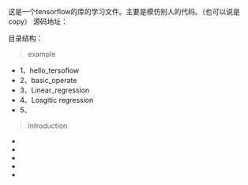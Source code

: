 这是一个tensorflow的库的学习文件。主要是模仿别人的代码。（也可以说是copy）
源码地址：

目录结构：
> example
* 1、hello_tersoflow
* 2、basic_operate
* 3、Linear_regression
* 4、Losgitic regression
* 5、

> Introduction
* 
* 
* 
* 
* 